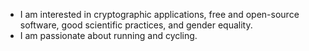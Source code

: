 - I am interested in cryptographic applications, free and open-source software, good scientific practices, and gender equality.
- I am passionate about running and cycling.

<!---
monicarenas4/monicarenas4 is a ✨ special ✨ repository because its `README.md` (this file) appears on your GitHub profile.
You can click the Preview link to take a look at your changes.
--->
